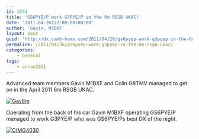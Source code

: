 ```yaml
---
id: 1551
title: 'GS6PYE/P work G3PYE/P in the 6m RSGB UKAC!'
date: '2011-04-26T22:00:00+00:00'
author: 'Gavin, M1BXF'
layout: post
guid: 'http://dx.camb-hams.com/2011/04/26/gs6pyep-work-g3pyep-in-the-6m-rsgb-ukac/'
permalink: /2011/04/26/gs6pyep-work-g3pyep-in-the-6m-rsgb-ukac/
categories:
    - General
tags:
    - arran2011
---
```


Advanced team members Gavin M1BXF and Colin G8TMV managed to get on in the April 2011 6m RSGB UKAC.

[![Gav6m](http://dx.camb-hams.com/wp-content/uploads/2011/04/Gav6m_thumb.jpg "Gav6m")](http://dx.camb-hams.com/wp-content/uploads/2011/04/Gav6m.jpg)

Operating from the back of his car Gavin M1BXF operating GS6PYE/P managed to work G3PYE/P who was GS6PYE/Ps best DX of the night.

[![CIMG4030](http://dx.camb-hams.com/wp-content/uploads/2011/04/CIMG4030_thumb.jpg "CIMG4030")](http://dx.camb-hams.com/wp-content/uploads/2011/04/CIMG4030.jpg)